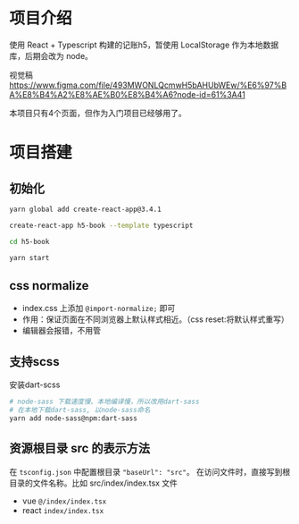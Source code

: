 # 项目介绍
使用 React + Typescript 构建的记账h5，暂使用 LocalStorage 作为本地数据库，后期会改为 node。

视觉稿 https://www.figma.com/file/493MWONLQcmwH5bAHUbWEw/%E6%97%BA%E8%B4%A2%E8%AE%B0%E8%B4%A6?node-id=61%3A41

本项目只有4个页面，但作为入门项目已经够用了。

# 项目搭建
## 初始化
```bash
yarn global add create-react-app@3.4.1

create-react-app h5-book --template typescript

cd h5-book

yarn start
```
## css normalize
-   index.css 上添加 `@import-normalize;` 即可
-   作用：保证页面在不同浏览器上默认样式相近。（css reset:将默认样式重写）
-   编辑器会报错，不用管

## 支持scss
安装dart-scss
```bash
# node-sass 下载速度慢、本地编译慢，所以改用dart-sass
# 在本地下载dart-sass, 以node-sass命名
yarn add node-sass@npm:dart-sass
```

## 资源根目录 src 的表示方法
在 `tsconfig.json` 中配置根目录 `"baseUrl": "src"`。
在访问文件时，直接写到根目录的文件名称。比如 src/index/index.tsx 文件
-   vue `@/index/index.tsx`
-   react `index/index.tsx`